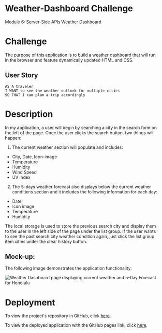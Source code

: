 # Weather-Dashboard Challenge

Module 6: Server-Side APIs Weather Dashboard

# Challenge 

The purpose of this application is to build a weather dashboard that will run in the browser and feature dynamically updated HTML and CSS. 

## User Story

```
AS A traveler
I WANT to see the weather outlook for multiple cities
SO THAT I can plan a trip accordingly
```

# Description

In my application, a user will begin by searching a city in the search form on the left of the page. Once the user clicks the search button, two things will happen:

1. The current weather section will populate and includes: 
* City, Date, Icon-image
* Temperature
* Humidity
* Wind Speed
* UV index
2. The 5-days weather forecast also displays below the current weather conditions section and it includes the following information for each day:
* Date
* Icon image
* Temperature
* Humidity
 
The local storage is used to store the previous search city and display them to the user in the left side of the page under the list group. 
If the user wants to see the past search city weather condition again, just click the list group item cities under the clear history button.

## Mock-up:

The following image demonstrates the application functionality:

![Weather Dashboard page displaying current weather and 5-Day Forecast for Honolulu](./Assets/03-javascript-homework-demo.png)


# Deployment

To view the project's repository in GitHub, click [here](https://github.com/kelcmitch97/6-weather-dashboard).

To view the deployed application with the GitHub pages link, click [here](https://kelcmitch97.github.io/6-weather-dashboard/).



